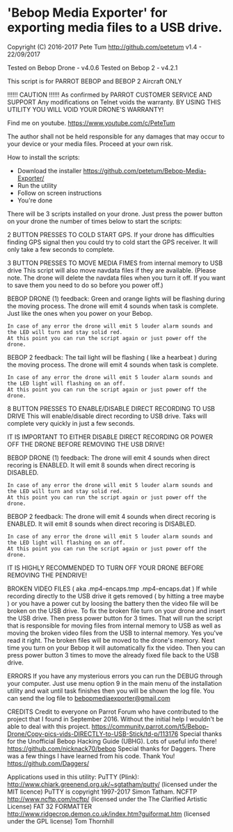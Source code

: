# 'Bebop Media Exporter' for exporting media files to a USB drive.
Copyright (C) 2016-2017  Pete Tum http://github.com/petetum
v1.4 - 22/09/2017

Tested on Bebop Drone - v4.0.6
Tested on Bebop 2 - v4.2.1

This script is for PARROT BEBOP and BEBOP 2 Aircraft ONLY

  !!!!!! CAUTION !!!!!!
As confirmed by PARROT CUSTOMER SERVICE AND SUPPORT
Any modifications on Telnet voids the warranty.
BY USING THIS UTILITY YOU WILL VOID YOUR DRONE'S WARRANTY!
  
Find me on youtube.
https://www.youtube.com/c/PeteTum

The author shall not be held responsible for any damages that may occur to your device or your media files.
Proceed at your own risk.

How to install the scripts:
  - Download the installer
	https://github.com/petetum/Bebop-Media-Exporter/
  - Run the utility
  - Follow on screen instructions
  - You're done

There will be 3 scripts installed on your drone. 
Just press the power button on your drone the number of times below 
to start the scripts:

2 BUTTON PRESSES TO COLD START GPS.
  If your drone has difficulties finding GPS signal then you could try 
  to cold start the GPS receiver. It will only take a few seconds to complete.

3 BUTTON PRESSES TO MOVE MEDIA FIMES from internal memory to USB drive
  This script will also move navdata files if they are available.
  (Please note. The drone will delete the navdata files when you turn it off.
  If you want to save them you need to do so before you power off.)

  BEBOP DRONE (1) feedback:
    Green and orange lights will be flashing during the moving process.
    The drone will emit 4 sounds when task is complete. Just like the ones when you
    power on your Bebop.

    In case of any error the drone will emit 5 louder alarm sounds and
    the LED will turn and stay solid red.
    At this point you can run the script again or just power off the drone.

  BEBOP 2 feedback:
    The tail light will be flashing ( like a hearbeat ) during the moving process.
    The drone will emit 4 sounds when task is complete.

    In case of any error the drone will emit 5 louder alarm sounds and
    the LED light will flashing on an off.
    At this point you can run the script again or just power off the drone.

8 BUTTON PRESSES TO ENABLE/DISABLE DIRECT RECORDING TO USB DRIVE
  This will enable/disable direct recording to USB drive.
  Taks will complete very quickly in just a few seconds.
  
  IT IS IMPORTANT TO EITHER DISABLE DIRECT RECORDING OR 
  POWER OFF THE DRONE BEFORE REMOVING THE USB DRIVE!

  BEBOP DRONE (1) feedback:
    The drone will emit 4 sounds when direct recoring is ENABLED.
	It will emit 8 sounds when direct recoring is DISABLED.

    In case of any error the drone will emit 5 louder alarm sounds and
    the LED will turn and stay solid red.
    At this point you can run the script again or just power off the drone.

  BEBOP 2 feedback:
    The drone will emit 4 sounds when direct recoring is ENABLED.
	It will emit 8 sounds when direct recoring is DISABLED.

    In case of any error the drone will emit 5 louder alarm sounds and
    the LED light will flashing on an off.
    At this point you can run the script again or just power off the drone.


IT IS HIGHLY RECOMMENDED TO TURN OFF YOUR DRONE BEFORE REMOVING THE PENDRIVE!

BROKEN VIDEO FILES ( aka .mp4-encaps.tmp .mp4-encaps.dat )
  If while recording directly to the USB drive it gets removed ( by hitting a tree maybe ) 
  or you have a power cut by loosing the battery then the video file will be broken on 
  the USB drive. To fix the broken file turn on your drone and insert the USB drive.
  Then press power button for 3 times. That will run the script that is responsible for 
  moving files from internal memory to USB as well as moving the broken video files
  from the USB to internal memory. Yes you've read it right. The broken files will be moved 
  to the drone's memory. Next time you turn on your Bebop it will automatically fix the video.
  Then you can press power button 3 times to move the already fixed file back to the USB drive.

ERRORS
  If you have any mysterious errors you can run the DEBUG through your computer.
  Just use menu option 9 in the main menu of the installation utility and wait 
  until task finishes then you will be shown the log file.
  You can send the log file to bebopmediaexporter@gmail.com

CREDITS
  Credit to everyone on Parrot Forum who have contributed to the project that I found in September 2016.
  Without the initial help I wouldn't be able to deal with this project.
  https://community.parrot.com/t5/Bebop-Drone/Copy-pics-vids-DIRECTLY-to-USB-Stick/td-p/113176
  Special thanks for the Unofficial Bebop Hacking Guide (UBHG). Lots of useful info there!
  https://github.com/nicknack70/bebop
  Special thanks for Daggers. There was a few things I have learned from his code. Thank You!
  https://github.com/Daggers/

Applications used in this utility:
  PuTTY (Plink): http://www.chiark.greenend.org.uk/~sgtatham/putty/ (licensed under the MIT licence) PuTTY is copyright 1997-2017 Simon Tatham.
  NCFTP http://www.ncftp.com/ncftp/ (licensed under the The Clarified Artistic License)
  FAT 32 FORMATTER http://www.ridgecrop.demon.co.uk/index.htm?guiformat.htm (licensed under the GPL license) Tom Thornhill
